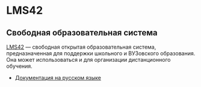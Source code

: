 # LMS42

## Свободная образовательная система

[LMS42](http://lms42.com) — свободная открытая образовательная система, предназначенная для поддержки школьного и ВУЗовского образования. Она может использоваться и для организации дистанционного обучения.

* [Документация на русском языке](index-ru.md)